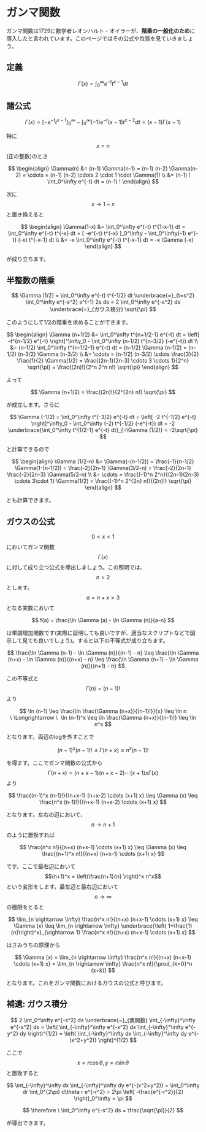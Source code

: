 # ガンマ関数

ガンマ関数は1729に数学者レオンハルト・オイラーが、**階乗の一般化のため**に導入したと言われています。このページではその公式や性質を見ていきましょう。

## 定義

$$
\Gamma (x) = \int_0^\infty e^{-t} t^{x-1} dt
$$

## 諸公式

$$
\Gamma(x) 
= [-e^{-t} t^{x-1} ]_0^\infty -\int_0^\infty (-1) e^{-t} (x-1) t^{x-2} dt 
= (x-1) \Gamma(x-1)
$$

特に$$x=n$$(正の整数)のとき

$$
\begin{align}
\Gamma(n) 
&= (n-1) \Gamma(n-1) 
= (n-1) (n-2) \Gamma(n-2) 
= \cdots 
= (n-1) (n-2) \cdots 2 \cdot 1 \cdot \Gamma(1) \\
&= (n-1) ! \int_0^\infty e^{-t} dt 
= (n-1) !
\end{align}
$$

次に$$x \rightarrow 1-x$$と置き換えると

$$
\begin{align}
\Gamma(1-x) 
&= \int_0^\infty e^{-t} t^{1-x-1} dt 
= \int_0^\infty e^{-t} t^{-x} dt
= [ -e^{-t} t^{-x} ]_0^\infty - \int_0^\infty(-1) e^{-t} (-x) t^{-x-1} dt \\
&= -x \int_0^\infty e^{-t} t^{-x-1} dt 
= -x \Gamma (-x)
\end{align} 
$$

が成り立ちます。

## 半整数の階乗

$$
\Gamma (1/2) 
= \int_0^\infty e^{-t} t^{-1/2} dt 
\underbrace{=}_{t=s^2} \int_0^\infty e^{-s^2} s^{-1} 2s ds
= 2 \int_0^\infty e^{-s^2} ds 
\underbrace{=}_{ガウス積分} \sqrt{\pi}
$$

このようにして1/2の階乗を求めることができます。

$$
\begin{align}
\Gamma (n+1/2) 
&= \int_0^\infty t^{n+1/2-1} e^{-t} dt 
= \left[ -t^{n-1/2} e^{-t} \right]^\infty_0 - \int_0^\infty (n-1/2) t^{n-3/2} (-e^{-t}) dt \\
&= (n-1/2) \int_0^\infty t^{n-1/2-1} e^{-t} dt 
= (n-1/2) \Gamma (n-1/2) 
= (n-1/2) (n-3/2) \Gamma (n-3/2) \\
&= \cdots
= (n-1/2) (n-3/2) \cdots \frac{3}{2} \frac{1}{2} \Gamma(1/2)
= \frac{(2n-1)(2n-3) \cdots 3 \cdots 1}{2^n} \sqrt{\pi} 
= \frac{(2n)!}{2^n 2^n n!} \sqrt{\pi}
\end{align}
$$

よって

$$
\Gamma (n+1/2) 
= \frac{(2n)!}{2^{2n} n!} \sqrt{\pi}
$$

が成立します。さらに

$$
\Gamma (-1/2) 
= \int_0^\infty t^{-3/2} e^{-t} dt 
= \left[ -2 t^{-1/2} e^{-t} \right]^\infty_0 - \int_0^\infty (-2) t^{-1/2} (-e^{-t}) dt
= -2 \underbrace{\int_0^\infty t^{1/2-1} e^{-t} dt}_{=\Gamma (1/2)} 
= -2\sqrt{\pi}
$$

と計算できるので

$$
\begin{align}
\Gamma (1/2-n) 
&= \Gamma(-(n-1/2)) 
= \frac{-1}{n-1/2} \Gamma(1-(n-1/2)) 
= \frac{-2}{2n-1} \Gamma(3/2-n) 
= \frac{-2}{2n-1} \frac{-2}{2n-3} \Gamma(5/2-n) \\
&= \cdots 
= \frac{(-1)^n 2^n}{(2n-1)(2n-3) \cdots 3\cdot 1} \Gamma(1/2) 
= \frac{(-1)^n 2^{2n} n!}{(2n)!} \sqrt{\pi}
\end{align}
$$

とも計算できます。

## ガウスの公式

$$0<x<1$$においてガンマ関数$$\Gamma (x)$$に対して成り立つ公式を導出しましょう。この照明では、$$n>2$$とします。$$a=n+x > 3$$となる実数において

$$
f(a) 
= \frac{\ln \Gamma (a) - \ln \Gamma (n)}{a-n}
$$

は単調増加関数です(実際に証明しても良いですが、適当なスクリプトなどで図示して見ても良いでしょう)。すると以下の不等式が成り立ちます。

$$
\frac{\ln \Gamma (n-1) - \ln \Gamma (n)}{(n-1) - n} 
\leq \frac{\ln \Gamma (n+x) - \ln \Gamma (n)}{(n+x) - n}
\leq \frac{\ln \Gamma (n+1) - \ln \Gamma (n)}{(n+1) - n}
$$

この不等式と$$\Gamma (n) = (n-1)!$$より

$$
\ln (n-1) 
\leq \frac{\ln \frac{\Gamma (n+x)}{(n-1)!}}{x}
\leq \ln n \ \Longrightarrow \ 
\ln (n-1)^x 
\leq \ln \frac{\Gamma (n+x)}{(n-1)!}
\leq \ln n^x
$$

となります。両辺のlogを外すことで

$$
(n-1)^x (n-1)! 
\leq \Gamma (n+x)
\leq n^x (n-1)!
$$

を得ます。ここでガンマ関数の公式から$$\Gamma(n+x) = (n+x-1) (n+x-2) \cdots (x+1) x \Gamma (x)$$より

$$
\frac{(n-1)^x (n-1)!}{(n+x-1) (n+x-2) \cdots (x+1) x} 
\leq \Gamma (x)
\leq \frac{n^x (n-1)!}{(n+x-1) (n+x-2) \cdots (x+1) x}
$$

となります。左右の辺において、$$n \rightarrow n+1$$のように置換すれば

$$
\frac{n^x n!}{(n+x) (n+x-1) \cdots (x+1) x} 
\leq \Gamma (x)
\leq \frac{(n+1)^x n!}{(n+x) (n+x-1) \cdots (x+1) x}
$$

です。ここで最右辺において$$(n+1)^x = \left(\frac{n+1}{n} \right)^x n^x$$という変形をします。最左辺と最右辺において$$n \rightarrow \infty$$の極限をとると

$$
\lim_{n \rightarrow \infty} \frac{n^x n!}{(n+x) (n+x-1) \cdots (x+1) x} 
\leq \Gamma (x)
\leq \lim_{n \rightarrow \infty} \underbrace{\left( 1+\frac{1}{n}\right)^x}_{\rightarrow 1} \frac{n^x n!}{(n+x) (n+x-1) \cdots (x+1) x}
$$

はさみうちの原理から

$$
\Gamma (x) 
= \lim_{n \rightarrow \infty} \frac{n^x n!}{(n+x) (n+x-1) \cdots (x+1) x} 
= \lim_{n \rightarrow \infty} \frac{n^x n!}{\prod_{k=0}^n (x+k)} 
$$

となります。これをガンマ関数におけるガウスの公式と呼びます。

## 補遺: ガウス積分

$$
2 \int_0^\infty e^{-s^2} ds 
\underbrace{=}_{偶関数} \int_{-\infty}^\infty e^{-s^2} ds 
= \left( \int_{-\infty}^\infty e^{-x^2} dx \int_{-\infty}^\infty e^{-y^2} dy \right)^{1/2}
= \left( \int_{-\infty}^\infty dx \int_{-\infty}^\infty dy e^{-(x^2+y^2)} \right)^{1/2}
$$

ここで$$x=r\cos \theta, y=r\sin \theta$$と置換すると

$$
\int_{-\infty}^\infty dx \int_{-\infty}^\infty dy e^{-(x^2+y^2)} 
= \int_0^\infty dr \int_0^{2\pi} d\theta r e^{-r^2} 
= 2\pi \left[ -\frac{e^{-r^2}}{2} \right]_0^\infty 
= \pi
$$

$$
\therefore \ \int_0^\infty e^{-s^2} ds = \frac{\sqrt{\pi}}{2}
$$

が導出できます。
